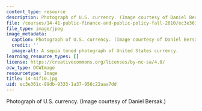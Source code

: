 ```yaml
---
content_type: resource
description: Photograph of U.S. currency. (Image courtesy of Daniel Bersak.)
file: /courses/14-41-public-finance-and-public-policy-fall-2010/ec3e361c89db93331a37956c22aaa7dd_14-41f10.jpg
file_type: image/jpeg
image_metadata:
  caption: Photograph of U.S. currency. (Image courtesy of Daniel Bersak.)
  credit: ''
  image-alt: A sepia toned photograph of United States currency.
learning_resource_types: []
license: https://creativecommons.org/licenses/by-nc-sa/4.0/
ocw_type: OCWImage
resourcetype: Image
title: 14-41f10.jpg
uid: ec3e361c-89db-9333-1a37-956c22aaa7dd
---
```

Photograph of U.S. currency. (Image courtesy of Daniel Bersak.)